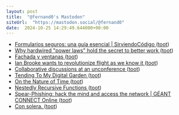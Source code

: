 ```yaml
---
layout: post
title:  "@fernand0's Mastodon"
siteUrl:  "https://mastodon.social/@fernand0"
date:  2024-10-25 14:29:49.644000+00:00
---
```

*  [Formularios seguros: una guía esencial \| SirviendoCódigo ](https://sirviendocodigo.com/formularios-seguros-una-guia-esencial) ([toot](https://mastodon.social/@fernand0/113368536818458269))
*  [Why hardwired "power laws" hold the secret to better work ](https://bigthink.com/smart-skills/hyperefficient) ([toot](https://mastodon.social/@fernand0/113367806423606822))
*  [Fachada y ventanas ](https://www.flickr.com/photos/fernand0/54079048312) ([toot](https://mastodon.social/@fernand0/113367674528621759))
*  [Ian Brooke wants to revolutionize flight as we know it ](https://bigthink.com/the-future/jet-engine) ([toot](https://mastodon.social/@fernand0/113367655283673858))
*  [Collaborative discussions at an unconference ](https://shkspr.mobi/blog/2024/10/collaborative-discussions-at-an-unconference) ([toot](https://mastodon.social/@fernand0/113367303408826486))
*  [Tending To My Digital Garden ](https://shkspr.mobi/blog/2024/10/tending-to-my-digital-garden) ([toot](https://mastodon.social/@fernand0/113367058254933358))
*  [On the Nature of Time ](https://writings.stephenwolfram.com/2024/10/on-the-nature-of-time) ([toot](https://mastodon.social/@fernand0/113366127165345501))
*  [Nestedly Recursive Functions ](https://writings.stephenwolfram.com/2024/09/nestedly-recursive-functions) ([toot](https://mastodon.social/@fernand0/113365449455149868))
*  [Spear-Phishing: hack the mind and access the network \| GÉANT CONNECT Online ](https://connect.geant.org/2024/10/15/spear-phishing-hack-the-mind-and-access-the-networ) ([toot](https://mastodon.social/@fernand0/113363548645311676))
*  [Con solera. ](https://avecesunafoto.wordpress.com/2024/10/24/con-solera) ([toot](https://mastodon.social/@fernand0/113363530229688474))
